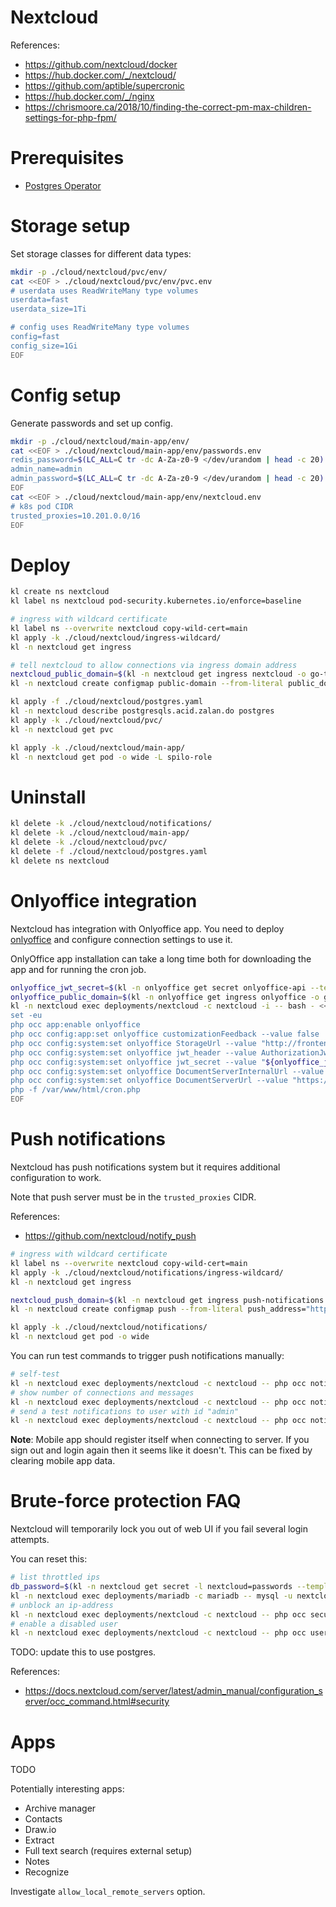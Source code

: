 
# Nextcloud

References:
- https://github.com/nextcloud/docker
- https://hub.docker.com/_/nextcloud/
- https://github.com/aptible/supercronic
- https://hub.docker.com/_/nginx
- https://chrismoore.ca/2018/10/finding-the-correct-pm-max-children-settings-for-php-fpm/

# Prerequisites

- [Postgres Operator](../../storage/postgres/readme.md)

# Storage setup

Set storage classes for different data types:

```bash
mkdir -p ./cloud/nextcloud/pvc/env/
cat <<EOF > ./cloud/nextcloud/pvc/env/pvc.env
# userdata uses ReadWriteMany type volumes
userdata=fast
userdata_size=1Ti

# config uses ReadWriteMany type volumes
config=fast
config_size=1Gi
EOF
```

# Config setup

Generate passwords and set up config.

```bash
mkdir -p ./cloud/nextcloud/main-app/env/
cat <<EOF > ./cloud/nextcloud/main-app/env/passwords.env
redis_password=$(LC_ALL=C tr -dc A-Za-z0-9 </dev/urandom | head -c 20)
admin_name=admin
admin_password=$(LC_ALL=C tr -dc A-Za-z0-9 </dev/urandom | head -c 20)
EOF
cat <<EOF > ./cloud/nextcloud/main-app/env/nextcloud.env
# k8s pod CIDR
trusted_proxies=10.201.0.0/16
EOF
```

# Deploy

```bash
kl create ns nextcloud
kl label ns nextcloud pod-security.kubernetes.io/enforce=baseline

# ingress with wildcard certificate
kl label ns --overwrite nextcloud copy-wild-cert=main
kl apply -k ./cloud/nextcloud/ingress-wildcard/
kl -n nextcloud get ingress

# tell nextcloud to allow connections via ingress domain address
nextcloud_public_domain=$(kl -n nextcloud get ingress nextcloud -o go-template --template "{{ (index .spec.rules 0).host}}")
kl -n nextcloud create configmap public-domain --from-literal public_domain="$nextcloud_public_domain" -o yaml --dry-run=client | kl apply -f -

kl apply -f ./cloud/nextcloud/postgres.yaml
kl -n nextcloud describe postgresqls.acid.zalan.do postgres
kl apply -k ./cloud/nextcloud/pvc/
kl -n nextcloud get pvc

kl apply -k ./cloud/nextcloud/main-app/
kl -n nextcloud get pod -o wide -L spilo-role
```

# Uninstall

```bash
kl delete -k ./cloud/nextcloud/notifications/
kl delete -k ./cloud/nextcloud/main-app/
kl delete -k ./cloud/nextcloud/pvc/
kl delete -f ./cloud/nextcloud/postgres.yaml
kl delete ns nextcloud
```

# Onlyoffice integration

Nextcloud has integration with Onlyoffice app.
You need to deploy [onlyoffice](../onlyoffice/readme.md)
and configure connection settings to use it.

OnlyOffice app installation can take a long time
both for downloading the app and for running the cron job.

```bash
onlyoffice_jwt_secret=$(kl -n onlyoffice get secret onlyoffice-api --template {{.data.jwt_secret}} | base64 --decode)
onlyoffice_public_domain=$(kl -n onlyoffice get ingress onlyoffice -o go-template "{{ (index .spec.rules 0).host}}")
kl -n nextcloud exec deployments/nextcloud -c nextcloud -i -- bash - << EOF
set -eu
php occ app:enable onlyoffice
php occ config:app:set onlyoffice customizationFeedback --value false
php occ config:system:set onlyoffice StorageUrl --value "http://frontend.nextcloud.svc/"
php occ config:system:set onlyoffice jwt_header --value AuthorizationJwt
php occ config:system:set onlyoffice jwt_secret --value "${onlyoffice_jwt_secret}"
php occ config:system:set onlyoffice DocumentServerInternalUrl --value "http://onlyoffice.onlyoffice.svc/"
php occ config:system:set onlyoffice DocumentServerUrl --value "https://${onlyoffice_public_domain}/"
php -f /var/www/html/cron.php
EOF
```

# Push notifications

Nextcloud has push notifications system but it requires additional configuration to work.

Note that push server must be in the `trusted_proxies` CIDR.

References:
- https://github.com/nextcloud/notify_push

```bash
# ingress with wildcard certificate
kl label ns --overwrite nextcloud copy-wild-cert=main
kl apply -k ./cloud/nextcloud/notifications/ingress-wildcard/
kl -n nextcloud get ingress

nextcloud_push_domain=$(kl -n nextcloud get ingress push-notifications -o go-template "{{ (index .spec.rules 0).host}}")
kl -n nextcloud create configmap push --from-literal push_address="https://${nextcloud_push_domain}" -o yaml --dry-run=client | kl apply -f -

kl apply -k ./cloud/nextcloud/notifications/
kl -n nextcloud get pod -o wide
```

You can run test commands to trigger push notifications manually:

```bash
# self-test
kl -n nextcloud exec deployments/nextcloud -c nextcloud -- php occ notify_push:self-test
# show number of connections and messages
kl -n nextcloud exec deployments/nextcloud -c nextcloud -- php occ notify_push:metrics
# send a test notifications to user with id "admin"
kl -n nextcloud exec deployments/nextcloud -c nextcloud -- php occ notification:test-push admin
```

**Note**: Mobile app should register itself when connecting to server.
If you sign out and login again then it seems like it doesn't.
This can be fixed by clearing mobile app data.

# Brute-force protection FAQ

Nextcloud will temporarily lock you out of web UI if you fail several login attempts.

You can reset this:

```bash
# list throttled ips
db_password=$(kl -n nextcloud get secret -l nextcloud=passwords --template "{{ (index .items 0).data.mariadb_user_password}}" | base64 --decode)
kl -n nextcloud exec deployments/mariadb -c mariadb -- mysql -u nextcloud -p"$db_password" --database nextcloud -e "select * from oc_bruteforce_attempts;"
# unblock an ip-address
kl -n nextcloud exec deployments/nextcloud -c nextcloud -- php occ security:bruteforce:reset <ip-address>
# enable a disabled user
kl -n nextcloud exec deployments/nextcloud -c nextcloud -- php occ user:enable <name of user>
```

TODO: update this to use postgres.

References:
- https://docs.nextcloud.com/server/latest/admin_manual/configuration_server/occ_command.html#security

# Apps

TODO

Potentially interesting apps:
- Archive manager
- Contacts
- Draw.io
- Extract
- Full text search (requires external setup)
- Notes
- Recognize

Investigate `allow_local_remote_servers` option.
